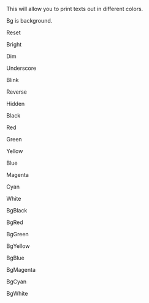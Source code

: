 This will allow you to print texts out in different colors.

Bg is background.

Reset

Bright

Dim

Underscore

Blink

Reverse

Hidden

Black

Red

Green

Yellow

Blue

Magenta

Cyan

White

BgBlack

BgRed

BgGreen

BgYellow

BgBlue

BgMagenta

BgCyan

BgWhite
